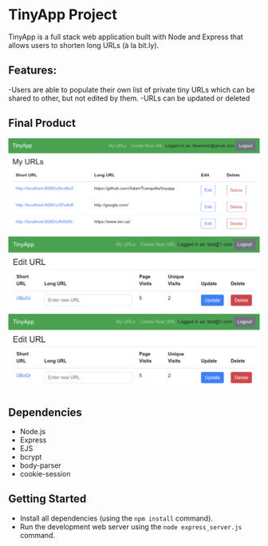 # TinyApp Project

TinyApp is a full stack web application built with Node and Express that allows users to shorten long URLs (à la bit.ly).

## Features:

-Users are able to populate their own list of private tiny URLs which can be shared to other, but not edited by them.
-URLs can be updated or deleted

## Final Product

!["URLs page"](https://github.com/AdamTranquilla/tinyapp/blob/154460112e7060b1d80f4c45d6a88323673e914d/docs/urls-page.png?raw=true)
!["Create new URL page"](https://github.com/AdamTranquilla/tinyapp/blob/master/docs/edit-url-page.png?raw=true)
!["Edit URL page"](https://github.com/AdamTranquilla/tinyapp/blob/master/docs/edit-url-page.png?raw=true)

## Dependencies

- Node.js
- Express
- EJS
- bcrypt
- body-parser
- cookie-session

## Getting Started

- Install all dependencies (using the `npm install` command).
- Run the development web server using the `node express_server.js` command.
